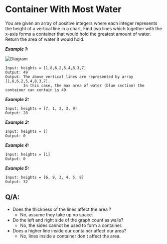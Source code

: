 # Container With Most Water

You are given an array of positive integers where each integer represents the height of a vertical line in a chart. Find two lines which together with the x-axis forms a container that would hold the greatest amount of water. Return the area of water it would hold.

**_Example 1:_**

![Diagram](https://s3-lc-upload.s3.amazonaws.com/uploads/2018/07/17/question_11.jpg)

```
Input: heights = [1,8,6,2,5,4,8,3,7]
Output: 49
Output: The above vertical lines are represented by array [1,8,6,2,5,4,8,3,7].
        In this case, the max area of water (blue section) the container can contain is 49.
```

**_Example 2:_**

```
Input: heights = [7, 1, 2, 3, 9]
Output: 28
```

**_Example 3:_**

```
Input: heights = []
Output: 0
```

**_Example 4:_**

```
Input: heights = [1]
Output: 0
```

**_Example 5:_**

```
Input: heights = [6, 9, 3, 4, 5, 8]
Output: 32
```

## Q/A:

- Does the thickness of the lines affect the area ?
  - No, assume they take up no space.
- Do the left and right side of the graph count as walls?
  - No, the sides cannot be used to form a container.
- Does a higher line inside our container affect our area?
  - No, lines inside a container don't affect the area.
